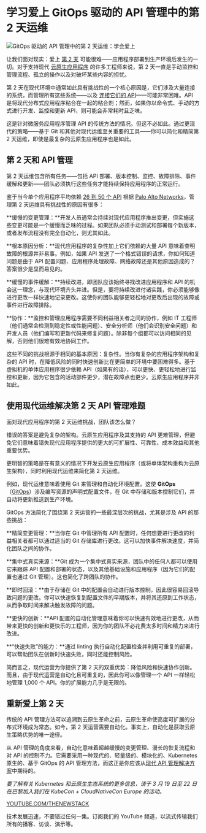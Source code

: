 # 学习爱上 GitOps 驱动的 API 管理中的第 2 天运维

![GitOps 驱动的 API 管理中的第 2 天运维：学会爱上](https://cdn.thenewstack.io/media/2024/02/8d95b988-love-day-2-gitops-1024x576.jpg)

让我们面对现实：爱上 [第 2 天](https://thenewstack.io/goodbye-shift-left-automating-day-2-operations-with-kubernetes/) 可能很难——应用程序部署到生产环境后发生的一切。对于支持现代 [云原生应用程序](https://thenewstack.io/cloud-native/) 的许多工程师来说，第 2 天一直是手动监控和管理流程、孤立的操作以及对破坏某些内容的担忧。

第 2 天在现代环境中通常如此具有挑战性的一个核心原因是，它们涉及大量连接的系统，而管理所有这些系统——以及 [连接它们的 API](https://thenewstack.io/api-management/)——可能非常困难。API 是将现代分布式应用程序粘合在一起的粘合剂；然而，如果你以命令式、手动的方式进行开发、监控和更新 API，则可能会非常耗时且乏味。

这是针对微服务应用程序管理 API 的传统方法的情况。但这不必如此。通过更现代的策略——基于 Git 和其他对现代运维至关重要的工具——你可以简化和精简第 2 天运维，即使是最复杂的云原生应用程序也是如此。

## 第 2 天和 API 管理

第 2 天运维包含所有任务——包括 API 部署、版本控制、监控、故障排除、事件缓解和更新——团队必须执行这些任务才能持续保持应用程序的正常运行。

鉴于当今单个应用程序平均依赖 [26 到 50 个 API](https://www.paloaltonetworks.com/resources/research/api-security-statistics-report?utm_source=thenewstack&utm_medium=website&utm_content=inline-mention&utm_campaign=platform) 根据 [Palo Alto Networks](https://www.paloaltonetworks.com/cloud-security?utm_content=inline-mention)，管理第 2 天运维具有挑战性的原因有很多：

**缓慢的变更管理：**开发人员通常会持续对现代应用程序推出变更，但实施这些变更可能是一个缓慢而乏味的过程。如果团队必须手动测试和部署每个新版本，或者发布流程没有完全自动化，则尤其如此。

**根本原因分析：**现代应用程序的复杂性加上它们依赖的大量 API 意味着查明故障的根源并非易事。例如，如果 API 发送了一个格式错误的请求，你如何知道问题是由于 API 配置问题、应用程序处理故障、网络故障还是其他原因造成的？答案很少是显而易见的。

**缓慢的事件缓解：**持续改进，即团队应该始终寻找改进应用程序和 API 的机会这一理念，与现代环境齐头并进。但是，要将持续改进付诸实践，你必须能够像进行更改一样快速地记录更改。这使你的团队能够更轻松地对更改后出现的故障或事件进行故障排除。

**协作：**监控和管理应用程序需要不同利益相关者之间的协作，例如 IT 工程师（他们通常会检测到稳定性或性能问题）、安全分析师（他们会识别安全问题）和开发人员（他们编写和更新代码来修复问题）。除非每个组都可以访问相同的见解，否则他们很难有效地协同工作。

这些不同的挑战根源于相同的基本原因：复杂性。当你有复杂的应用程序架构和复杂的 API 时，在降低风险的同时快速创新比在更简单的环境中要困难得多。基于虚拟机的单体应用程序很少依赖 API（如果有的话），可以更快、更轻松地进行监控和更新，因为它包含的活动部件更少，潜在故障点也更少。云原生应用程序并非如此。

## 使用现代运维解决第 2 天 API 管理难题

面对现代应用程序的第 2 天运维挑战，团队该怎么做？

错误的答案是避免复杂的架构。云原生应用程序及其支持的 API 更难管理，但避免它们意味着错失现代应用程序提供的更大的可扩展性、可靠性、成本效益和其他重要优势。

更明智的策略是在有意义的情况下开发云原生应用程序（或将单体架构重构为云原生架构），同时利用现代运维来简化第 2 天运维。

例如，现代运维意味着使用 Git 来管理和自动化环境配置。这使
**GitOps**（[GitOps](https://thenewstack.io/4-core-principles-of-gitops/)）涉及编写资源的声明式配置文件，在 Git 中存储和版本控制它们，并自动将更新推送到生产环境。

GitOps 方法简化了围绕第 2 天运营的一些最深层次的挑战，尤其是涉及 API 的那些挑战：

**精简变更管理：**当你在 Git 中管理所有 API 配置时，任何想要进行更改的利益相关者都可以通过适当的 Git 存储库进行更改。这可以加快事件解决速度，并简化团队之间的协作。

**集中式真实来源：**Git 成为一个集中式真实来源，团队中的任何人都可以使用它来跟踪 API 配置和部署的状态，以及其他基础设施和应用程序（因为它们的配置也通过 Git 管理）。这也简化了跨团队的协作。

**即时回滚：**由于存储在 Git 中的配置会自动进行版本控制，因此很容易回滚导致问题的更改。你可以快速恢复到配置文件的早期版本，并将其还原到工作状态，从而争取时间来解决触发故障的问题。

**更快的创新：**API 配置的自动化管理意味着你可以快速有效地进行更改，从而带来更快的创新和更快乐的工程师，因为你的团队不必花费太多时间和精力来进行改进。

**“快速失败”的能力：**通过 linting 执行自动化配置检查并利用可重复的部署，可以帮助团队在创新时快速失败，同时还能控制风险。

简而言之，现代运营为你提供了第 2 天的双重优势：降低风险和快速协作创新。而且，由于现代运营是自动化且可重复的，因此你可以像管理一个 API 一样轻松地管理 1,000 个 API。你的扩展能力几乎是无限的。

## 重新爱上第 2 天

传统的 API 管理方法可以追溯到云原生革命之前，云原生革命使高度可扩展的分布式环境成为常态。如今，第 2 天运营需要自动化。事实上，自动化是获取云原生策略优势的唯一途径。

从 API 管理的角度来看，自动化意味着超越缓慢的变更管理、漫长的恢复流程和对 API 的控制不力。它需要采用一种现代的、轻量级的、模块化的、Kubernetes 原生的、基于 GitOps 的 API 管理方法，而这正是你应该从[现代 API 管理解决方案](https://traefik.io/solutions/api-management/)中期待的。

*要了解有关 Kubernetes 和云原生生态系统的更多信息，请于 3 月 19 日至 22 日在巴黎加入我们在 KubeCon + CloudNativeCon Europe 的活动。*

[YOUTUBE.COM/THENEWSTACK](https://youtube.com/thenewstack?sub_confirmation=1)

技术发展迅速，不要错过任何一集。订阅我们的 YouTube 频道，以流式传输我们所有的播客、访谈、演示等。
